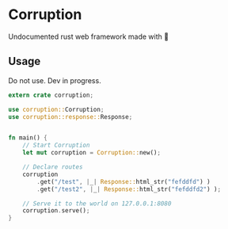 # Corruption
Undocumented rust web framework made with :footprints:

## Usage
Do not use. Dev in progress.

```rust
extern crate corruption;

use corruption::Corruption;
use corruption::response::Response;


fn main() {
    // Start Corruption
    let mut corruption = Corruption::new();

    // Declare routes
    corruption
        .get("/test", |_| Response::html_str("fefddfd") )
        .get("/test2", |_| Response::html_str("fefddfd2") );

    // Serve it to the world on 127.0.0.1:8080
    corruption.serve();
}
```
